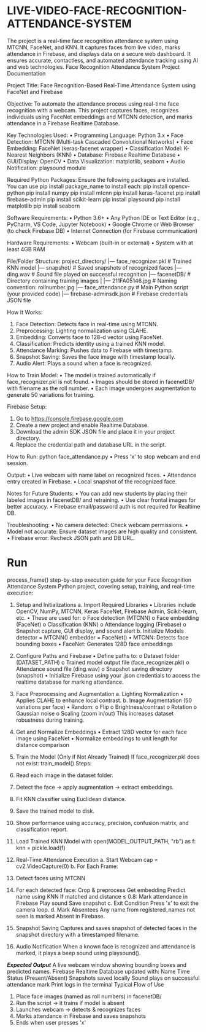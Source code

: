 # LIVE-VIDEO-FACE-RECOGNITION-ATTENDANCE-SYSTEM
The project is a real-time face recognition attendance system using MTCNN, FaceNet, and KNN. It captures faces from live video, marks attendance in Firebase, and displays data on a secure web dashboard. It ensures accurate, contactless, and automated attendance tracking using AI and web technologies.
Face Recognition Attendance System  Project Documentation

Project Title:
Face Recognition-Based Real-Time Attendance System using FaceNet and Firebase

Objective:
To automate the attendance process using real-time face recognition with a webcam. This project captures faces, recognizes individuals using FaceNet embeddings and MTCNN detection, and marks attendance in a Firebase Realtime Database.

Key Technologies Used:
•	Programming Language: Python 3.x
•	Face Detection: MTCNN (Multi-task Cascaded Convolutional Networks)
•	Face Embedding: FaceNet (keras-facenet wrapper)
•	Classification Model: K-Nearest Neighbors (KNN)
•	Database: Firebase Realtime Database
•	GUI/Display: OpenCV
•	Data Visualization: matplotlib, seaborn
•	Audio Notification: playsound module

Required Python Packages:
Ensure the following packages are installed. You can use pip install package_name to install each:
pip install opencv-python
pip install numpy
pip install mtcnn
pip install keras-facenet
pip install firebase-admin
pip install scikit-learn
pip install playsound
pip install matplotlib
pip install seaborn

Software Requirements:
•	Python 3.6+
•	Any Python IDE or Text Editor (e.g., PyCharm, VS Code, Jupyter Notebook)
•	Google Chrome or Web Browser (to check Firebase DB)
•	Internet Connection (for Firebase communication)

Hardware Requirements:
•	Webcam (built-in or external)
•	System with at least 4GB RAM

File/Folder Structure:
project_directory/
|— face_recognizer.pkl            # Trained KNN model
|— snapshot/                      # Saved snapshots of recognized faces
|— ding.wav                      # Sound file played on successful recognition
|— facenetDB/                    # Directory containing training images
|   |— 211FA05146.jpg             # Naming convention: rollnumber.jpg
|— face_attendance.py            # Main Python script (your provided code)
|— firebase-adminsdk.json        # Firebase credentials JSON file

How It Works:
1.	Face Detection: Detects face in real-time using MTCNN.
2.	Preprocessing: Lighting normalization using CLAHE.
3.	Embedding: Converts face to 128-d vector using FaceNet.
4.	Classification: Predicts identity using a trained KNN model.
5.	Attendance Marking: Pushes data to Firebase with timestamp.
6.	Snapshot Saving: Saves the face image with timestamp locally.
7.	Audio Alert: Plays a sound when a face is recognized.

How to Train Model:
•	The model is trained automatically if face_recognizer.pkl is not found.
•	Images should be stored in facenetDB/ with filename as the roll number.
•	Each image undergoes augmentation to generate 50 variations for training.

Firebase Setup:
1.	Go to https://console.firebase.google.com
2.	Create a new project and enable Realtime Database.
3.	Download the admin SDK JSON file and place it in your project directory.
4.	Replace the credential path and database URL in the script.

How to Run:
python face_attendance.py
•	Press 'x' to stop webcam and end session.

Output:
•	Live webcam with name label on recognized faces.
•	Attendance entry created in Firebase.
•	Local snapshot of the recognized face.

Notes for Future Students:
•	You can add new students by placing their labeled images in facenetDB/ and retraining.
•	Use clear frontal images for better accuracy.
•	Firebase email/password auth is not required for Realtime DB.

Troubleshooting:
•	No camera detected: Check webcam permissions.
•	Model not accurate: Ensure dataset images are high quality and consistent.
•	Firebase error: Recheck JSON path and DB URL.

# Run
process_frame()
step-by-step execution guide for your Face Recognition Attendance System Python project, covering setup, training, and real-time execution:
1. Setup and Initializations
a. Import Required Libraries
•	Libraries include OpenCV, NumPy, MTCNN, Keras FaceNet, Firebase Admin, Scikit-learn, etc.
•	These are used for:
o	Face detection (MTCNN)
o	Face embedding (FaceNet)
o	Classification (KNN)
o	Attendance logging (Firebase)
o	Snapshot capture, GUI display, and sound alert
b. Initialize Models
detector = MTCNN()
embedder = FaceNet()
•	MTCNN: Detects face bounding boxes
•	FaceNet: Generates 128D face embeddings
2. Configure Paths and Firebase
•	Define paths to:
o	Dataset folder (DATASET_PATH)
o	Trained model output file (face_recognizer.pkl)
o	Attendance sound file (ding.wav)
o	Snapshot saving directory (snapshot)
•	Initialize Firebase using your .json credentials to access the realtime database for marking attendance.
3. Face Preprocessing and Augmentation
a. Lighting Normalization
•	Applies CLAHE to enhance local contrast.
b. Image Augmentation (50 variations per face)
•	Random:
o	Flip
o	Brightness/contrast
o	Rotation
o	Gaussian noise
o	Scaling (zoom in/out)
This increases dataset robustness during training.
4. Get and Normalize Embeddings
•	Extract 128D vector for each face image using FaceNet
•	Normalize embeddings to unit length for distance comparison
5. Train the Model (Only if Not Already Trained)
If face_recognizer.pkl does not exist:
train_model()
Steps:
1.	Read each image in the dataset folder.
2.	Detect the face → apply augmentation → extract embeddings.
3.	Fit KNN classifier using Euclidean distance.
4.	Save the trained model to disk.
5.	Show performance using accuracy, precision, confusion matrix, and classification report.
6.  Load Trained KNN Model
with open(MODEL_OUTPUT_PATH, "rb") as f:
    knn = pickle.load(f)
7. Real-Time Attendance Execution
a. Start Webcam
cap = cv2.VideoCapture(0)
b. For Each Frame:
1.	Detect faces using MTCNN
2.	For each detected face:
Crop & preprocess
Get embedding
Predict name using KNN
If matched and distance ≤ 0.8:
Mark attendance in Firebase
Play sound
Save snapshot
c. Exit Condition
Press 'x' to exit the camera loop.
d. Mark Absentees
Any name from registered_names not seen is marked Absent in Firebase.

 8. Snapshot Saving
Captures and saves snapshot of detected faces in the snapshot directory with a timestamped filename.
9. Audio Notification
When a known face is recognized and attendance is marked, it plays a beep sound using playsound().

_**Expected Output**_
A live webcam window showing bounding boxes and predicted names.
Firebase Realtime Database updated with:
Name
Time
Status (Present/Absent)
Snapshots saved locally
Sound plays on successful attendance mark
Print logs in the terminal
Typical Flow of Use
1.	Place face images (named as roll numbers) in facenetDB/
2.	Run the script → it trains if model is absent
3.	Launches webcam → detects & recognizes faces
4.	Marks attendance in Firebase and saves snapshots
5.	Ends when user presses 'x'
